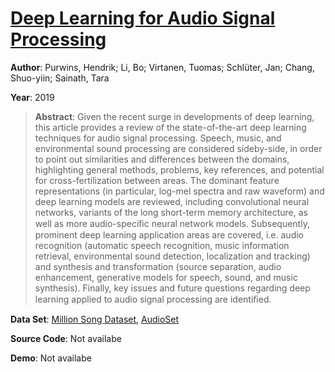 #  [Deep Learning for Audio Signal Processing](http://arxiv.org/abs/1905.00078)
**Author**: Purwins, Hendrik; Li, Bo; Virtanen, Tuomas; Schlüter, Jan; Chang, Shuo-yiin; Sainath, Tara

**Year**: 2019
>**Abstract**: Given the recent surge in developments of deep learning, this article provides a review of the state-of-the-art deep learning techniques for audio signal processing. Speech, music, and environmental sound processing are considered sideby-side, in order to point out similarities and differences between the domains, highlighting general methods, problems, key references, and potential for cross-fertilization between areas. The dominant feature representations (in particular, log-mel spectra and raw waveform) and deep learning models are reviewed, including convolutional neural networks, variants of the long short-term memory architecture, as well as more audio-speciﬁc neural network models. Subsequently, prominent deep learning application areas are covered, i.e. audio recognition (automatic speech recognition, music information retrieval, environmental sound detection, localization and tracking) and synthesis and transformation (source separation, audio enhancement, generative models for speech, sound, and music synthesis). Finally, key issues and future questions regarding deep learning applied to audio signal processing are identiﬁed.

**Data Set**: [Million Song Dataset](http://millionsongdataset.com/), [AudioSet](https://research.google.com/audioset/)

**Source Code**: Not availabe

**Demo**: Not availabe

